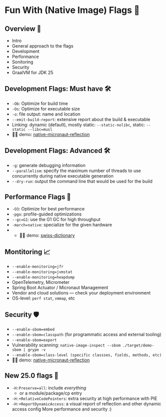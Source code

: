 # Fun With (Native Image) Flags 🏁

## Overview 🐰
* Intro
* General approach to the flags
* Development
* Performance
* Sonitoring
* Security
* GraalVM for JDK 25

## Development Flags: Must have 🛠️
*  `-Ob`: Optimize for build time
*  `-Os`: Optimize for executable size
*  `-o`: file output: name and location
*  `--emit-build-report`: extensive report about the build & executable
*  Linking: dynamic (default), mostly static: `--static-nolibc`, static: `--static --libc=musl`
*  👩‍💻 demo: [native-micronaut-reflection](https://github.com/alina-yur/native-micronaut-reflection)

## Development Flags: Advanced 🛠️
* `-g`: generate debugging information
*  `--parallelism`: specify the maximum number of threads to use concurrently during native executable generation
*  `--dry-run`: output the command line that would be used for the build

## Performance Flags 🚀
*  `-O3`: Optimize for best performance
*  `-pgo`: profile-guided optimizations
*  `--gc=G1`: use the G1 GC for high throughput
*  `-march=native`: specialize for the given hardware
*  *  👩‍💻 demo: [swiss-dictionary](https://github.com/alina-yur/swiss-german-dictionary)

## Montitoring 📈
* `--enable-monitoring=jfr`
* `--enable-monitoring=jvmstat`
* `--enable-monitoring=heapdump`
* OpenTelemetry, Micrometer
* Spring Boot Actuator / Micronaut Management
* Vendor and cloud solutions — check your deployment environment
* OS-level: `perf stat`, `vmmap`, etc

## Security 🛡️
* `--enable-sbom=embed`
* `--enable-sbom=classpath` (for programmatic access and external tooling)
* `--enable-sbom=export`
* Vulnerability scanning: `native-image-inspect --sbom ./target/demo-sbom | grype -v`
* `--enable-sbom=class-level (specific classses, fields, methods, etc)`
* 👩‍💻 demo: [native-micronaut-reflection](https://github.com/alina-yur/native-micronaut-reflection)

## New 25.0 flags 🔮
* `-H:Preserve=all`: include _everything_
  * or a module/package/cp entry
* `-H:+RelativeCodePointers`: extra security at high performance with PIE
* `-H:+ReportDynamicAccess`: a visual report of reflection and other dynamic access config
More performance and security :)
